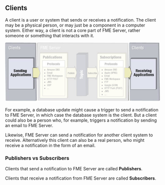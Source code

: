 ## Clients ##

A client is a user or system that sends or receives a notification. The client may be a physical person, or may just be a component in a computer system. Either way, a client is not a core part of FME Server, rather someone or something that interacts with it.

![](./Images/Img4.002.NotificationClients.png)

For example, a database update might cause a trigger to send a notification to FME Server, in which case the database system is the client. But a client could also be a person who, for example, triggers a notification by sending an email to FME Server.

Likewise, FME Server can send a notification for another client system to receive. Alternatively this client can also be a real person, who might receive a notification in the form of an email.


### Publishers vs Subscribers ###

Clients that send a notification to FME Server are called **Publishers**.

Clients that receive a notification from FME Server are called **Subscribers**.

